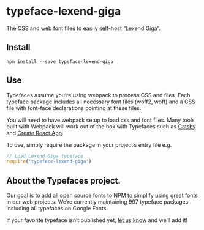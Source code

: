 
# typeface-lexend-giga

The CSS and web font files to easily self-host “Lexend Giga”.

## Install

`npm install --save typeface-lexend-giga`

## Use

Typefaces assume you’re using webpack to process CSS and files. Each typeface
package includes all necessary font files (woff2, woff) and a CSS file with
font-face declarations pointing at these files.

You will need to have webpack setup to load css and font files. Many tools built
with Webpack will work out of the box with Typefaces such as [Gatsby](https://github.com/gatsbyjs/gatsby)
and [Create React App](https://github.com/facebookincubator/create-react-app).

To use, simply require the package in your project’s entry file e.g.

```javascript
// Load Lexend Giga typeface
require('typeface-lexend-giga')
```

## About the Typefaces project.

Our goal is to add all open source fonts to NPM to simplify using great fonts in
our web projects. We’re currently maintaining 997 typeface packages
including all typefaces on Google Fonts.

If your favorite typeface isn’t published yet, [let us know](https://github.com/KyleAMathews/typefaces)
and we’ll add it!
